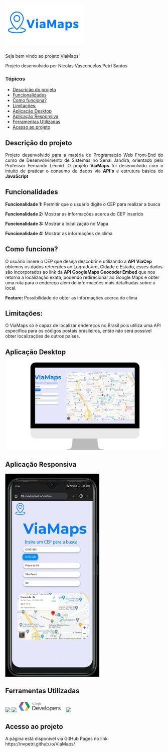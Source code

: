 # <img src="./img/logo.png"  width="250" height="130" alt="logo-projeto-viaMaps" />

<p> Seja bem vindo ao projeto ViaMaps!</p>
<p> Projeto desenvolvido por Nicolas Vasconcelos Petri Santos </p>

### Tópicos
- [Descrição do projeto](#descrição-do-projeto)
- [Funcionalidades](#funcionalidades)
- [Como funciona?](#como-funciona)
- [Limitações:](#limitações)
- [Aplicação Desktop](#aplicação-desktop)
- [Aplicação Responsiva](#aplicação-responsiva)
- [Ferramentas Utilizadas](#ferramentas-utilizadas)
- [Acesso ao projeto](#acesso-ao-projeto)

## Descrição do projeto
<p align="justify"> Projeto desenvolvido para a matéria de Programação Web Front-End do curso de Desenvolvimento de Sistemas no Senai Jandira, orientado pelo Professor Fernando Leonid. O projeto <strong>ViaMaps</strong> foi desenvolvido com o intuito de praticar o consumo de dados via <strong>API's</strong> e estrutura básica do <strong>JavaScript</strong> </p>

## Funcionalidades

<p><strong>Funcionalidade 1:</strong> Permitir que o usuário digite o CEP para realizar a busca </p>
<p><strong>Funcionalidade 2:</strong> Mostrar as informações acerca do CEP inserido</p>
<p><strong>Funcionalidade 3:</strong> Mostrar a localização no Mapa</p>
<p><strong>Funcionalidade 4:</strong> Mostrar as informações de clima</p>

## Como funciona?
<p>O usuário insere o CEP que deseja descobrir e utilizando a <strong>API ViaCep</strong> obtemos os dados referentes ao Logradouro, Cidade e Estado, esses dados são incorporados ao link da <strong>API GoogleMaps Geocoder Embed</strong> que nos retorna a localização exata, podendo redirecionar ao Google Maps e obter uma rota para o endereço além de informações mais detalhadas sobre o local.</p>
<p><strong>Feature: </strong>Possibilidade de obter as informações acerca do clima</p>

## Limitações:
<p> O ViaMaps só é capaz de localizar endereços no Brasil pois utiliza uma API especifica para os códigos postais brasileiros, então não será possível obter localizações de outros países.</p>

## Aplicação Desktop

<img src="./img/desktop.svg">

## Aplicação Responsiva

<img src="./img/cel.jpg" width="300px">

## Ferramentas Utilizadas
<img src="https://i0.wp.com/www.duomimikry.de/wp-content/uploads/2016/03/js-logo.png?fit=500%2C500&ssl=1" width="50px">
<img src="https://upload.wikimedia.org/wikipedia/commons/1/10/CSS3_and_HTML5_logos_and_wordmarks.svg" width="80px">
<img src="./img/googledevscap.png" width="150">
<img src="https://raw.githubusercontent.com/guibranco/viacep/main/logo.png" width="150">

## Acesso ao projeto

<p>A página está disponivel via GitHub Pages no link: <a>https://nvpetri.github.io/ViaMaps/</a></p>
